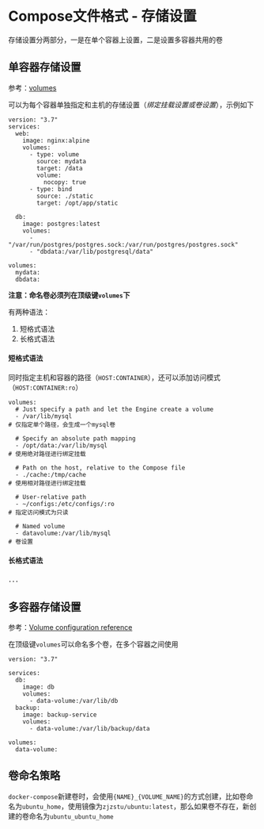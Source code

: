 
# Compose文件格式 - 存储设置

存储设置分两部分，一是在单个容器上设置，二是设置多容器共用的卷

## 单容器存储设置

参考：[volumes](https://docs.docker.com/compose/compose-file/#volumes)

可以为每个容器单独指定和主机的存储设置（*绑定挂载设置或卷设置*），示例如下

```
version: "3.7"
services:
  web:
    image: nginx:alpine
    volumes:
      - type: volume
        source: mydata
        target: /data
        volume:
          nocopy: true
      - type: bind
        source: ./static
        target: /opt/app/static

  db:
    image: postgres:latest
    volumes:
      - "/var/run/postgres/postgres.sock:/var/run/postgres/postgres.sock"
      - "dbdata:/var/lib/postgresql/data"

volumes:
  mydata:
  dbdata:
```

**注意：命名卷必须列在顶级键`volumes`下**

有两种语法：

1. 短格式语法
2. 长格式语法

#### 短格式语法

同时指定主机和容器的路径（`HOST:CONTAINER`），还可以添加访问模式（`HOST:CONTAINER:ro`）

```
volumes:
  # Just specify a path and let the Engine create a volume
  - /var/lib/mysql                                                                           # 仅指定单个路径，会生成一个mysql卷

  # Specify an absolute path mapping
  - /opt/data:/var/lib/mysql                                                      # 使用绝对路径进行绑定挂载

  # Path on the host, relative to the Compose file
  - ./cache:/tmp/cache                                                                # 使用相对路径进行绑定挂载

  # User-relative path
  - ~/configs:/etc/configs/:ro                                                     # 指定访问模式为只读

  # Named volume
  - datavolume:/var/lib/mysql                                                  # 卷设置
```

#### 长格式语法

．．．

## 多容器存储设置

参考：[Volume configuration reference](https://docs.docker.com/compose/compose-file/#volume-configuration-reference)

在顶级键`volumes`可以命名多个卷，在多个容器之间使用

```
version: "3.7"

services:
  db:
    image: db
    volumes:
      - data-volume:/var/lib/db
  backup:
    image: backup-service
    volumes:
      - data-volume:/var/lib/backup/data

volumes:
  data-volume:
```

## 卷命名策略

`docker-compose`新建卷时，会使用`{NAME}_{VOLUME_NAME}`的方式创建，比如卷命名为`ubuntu_home`，使用镜像为`zjzstu/ubuntu:latest`，那么如果卷不存在，新创建的卷命名为`ubuntu_ubuntu_home`